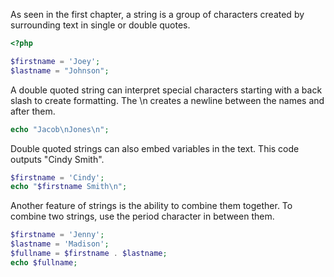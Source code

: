 As seen in the first chapter, a string is a group of characters created by
surrounding text in single or double quotes.
```php
<?php

$firstname = 'Joey';
$lastname = "Johnson";
```

A double quoted string can interpret special characters starting
with a back slash to create formatting. The \n creates a newline
between the names and after them.
```php
echo "Jacob\nJones\n";
```

Double quoted strings can also embed variables in the text. This code
outputs "Cindy Smith".
```php
$firstname = 'Cindy';
echo "$firstname Smith\n";
```

Another feature of strings is the ability to combine them together.
To combine two strings, use the period character in between them.
```php
$firstname = 'Jenny';
$lastname = 'Madison';
$fullname = $firstname . $lastname;
echo $fullname;
```
